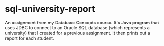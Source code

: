 # sql-university-report
An assignment from my Database Concepts course. It's Java program that uses JDBC to connect to an Oracle SQL database (which represents a university) that I created for a previous assignment. It then prints out a report for each student.
